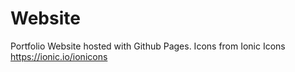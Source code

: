 # Website
Portfolio Website hosted with Github Pages. 
Icons from Ionic Icons https://ionic.io/ionicons